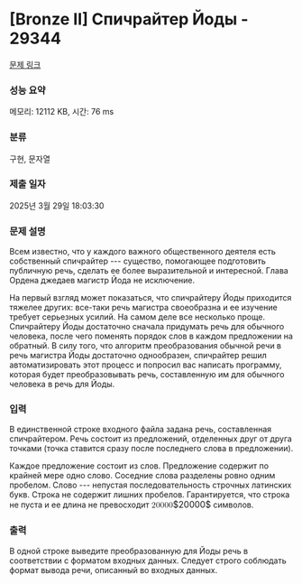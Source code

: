 # [Bronze II] Спичрайтер Йоды - 29344 

[문제 링크](https://www.acmicpc.net/problem/29344) 

### 성능 요약

메모리: 12112 KB, 시간: 76 ms

### 분류

구현, 문자열

### 제출 일자

2025년 3월 29일 18:03:30

### 문제 설명

<p>Всем известно, что у каждого важного общественного деятеля есть собственный спичрайтер --- существо, помогающее подготовить публичную речь, сделать ее более выразительной и интересной. Глава Ордена джедаев магистр Йода не исключение.</p>

<p>На первый взгляд может показаться, что спичрайтеру Йоды приходится тяжелее других: все-таки речь магистра своеобразна и ее изучение требует серьезных усилий. На самом деле все несколько проще. Спичрайтеру Йоды достаточно сначала придумать речь для обычного человека, после чего поменять порядок слов в каждом предложении на обратный. В силу того, что алгоритм преобразования обычной речи в речь магистра Йоды достаточно однообразен, спичрайтер решил автоматизировать этот процесс и попросил вас написать программу, которая будет преобразовывать речь, составленную им для обычного человека в речь для Йоды. </p>

### 입력 

 <p>В единственной строке входного файла задана речь, составленная спичрайтером. Речь состоит из предложений, отделенных друг от друга точками (точка ставится сразу после последнего слова в предложении). </p>

<p>Каждое предложение состоит из слов. Предложение содержит по крайней мере одно слово. Соседние слова разделены ровно одним пробелом. Слово --- непустая последовательность строчных латинских букв. Строка не содержит лишних пробелов. Гарантируется, что строка не пуста и ее длина не превосходит <mjx-container class="MathJax" jax="CHTML" style="font-size: 109%; position: relative;"><mjx-math class="MJX-TEX" aria-hidden="true"><mjx-mn class="mjx-n"><mjx-c class="mjx-c32"></mjx-c><mjx-c class="mjx-c30"></mjx-c><mjx-c class="mjx-c30"></mjx-c><mjx-c class="mjx-c30"></mjx-c><mjx-c class="mjx-c30"></mjx-c></mjx-mn></mjx-math><mjx-assistive-mml unselectable="on" display="inline"><math xmlns="http://www.w3.org/1998/Math/MathML"><mn>20000</mn></math></mjx-assistive-mml><span aria-hidden="true" class="no-mathjax mjx-copytext">$20000$</span></mjx-container> символов.</p>

### 출력 

 <p>В одной строке выведите преобразованную для Йоды речь в соответствии с форматом входных данных. Следует строго соблюдать формат вывода речи, описанный во входных данных.</p>

